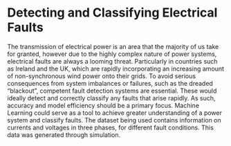 # Detecting and Classifying Electrical Faults

The transmission of electrical power is an area that the majority of us take for granted, however due to the highly complex nature of power systems, electrical faults are always a looming threat. Particularly in countries such as Ireland and the UK, which are rapidly incorporating an increasing amount of non-synchronous wind power onto their grids. To avoid serious consequences from system imbalances or failures, such as the dreaded “blackout”, competent fault detection systems are essential. These would ideally detect and correctly classify any faults that arise rapidly. As such, accuracy and model efficiency should be a primary focus. Machine Learning could serve as a tool to achieve greater understanding of a power system and classify faults. The dataset being used contains information on currents and voltages in three phases, for different fault conditions. This data was generated through simulation.
